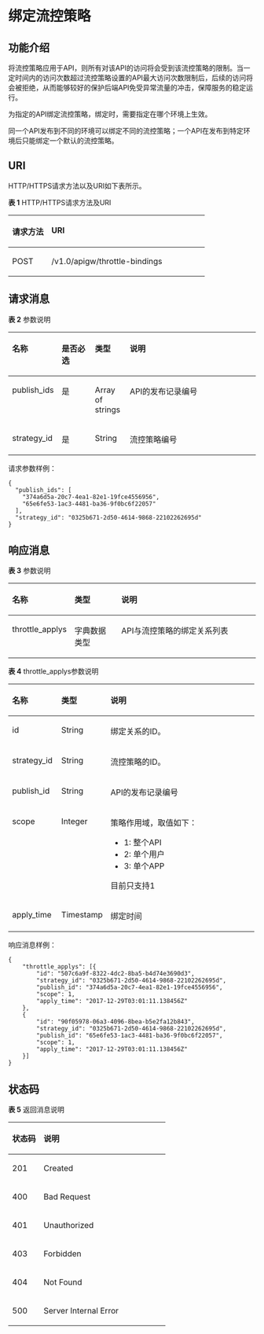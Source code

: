 # 绑定流控策略<a name="ZH-CN_TOPIC_0000001081837289"></a>

## 功能介绍<a name="zh-cn_topic_0118922264_section55163998"></a>

将流控策略应用于API，则所有对该API的访问将会受到该流控策略的限制。当一定时间内的访问次数超过流控策略设置的API最大访问次数限制后，后续的访问将会被拒绝，从而能够较好的保护后端API免受异常流量的冲击，保障服务的稳定运行。

为指定的API绑定流控策略，绑定时，需要指定在哪个环境上生效。

同一个API发布到不同的环境可以绑定不同的流控策略；一个API在发布到特定环境后只能绑定一个默认的流控策略。

## URI<a name="zh-cn_topic_0118922264_section26713936"></a>

HTTP/HTTPS请求方法以及URI如下表所示。

**表 1**  HTTP/HTTPS请求方法及URI

<a name="zh-cn_topic_0118922264_table52780230"></a>
<table><thead align="left"><tr id="zh-cn_topic_0118922264_row19624408"><th class="cellrowborder" valign="top" width="20%" id="mcps1.2.3.1.1"><p id="zh-cn_topic_0118922264_p46073215"><a name="zh-cn_topic_0118922264_p46073215"></a><a name="zh-cn_topic_0118922264_p46073215"></a>请求方法</p>
</th>
<th class="cellrowborder" valign="top" width="80%" id="mcps1.2.3.1.2"><p id="zh-cn_topic_0118922264_p40942926"><a name="zh-cn_topic_0118922264_p40942926"></a><a name="zh-cn_topic_0118922264_p40942926"></a>URI</p>
</th>
</tr>
</thead>
<tbody><tr id="zh-cn_topic_0118922264_row28042734"><td class="cellrowborder" valign="top" width="20%" headers="mcps1.2.3.1.1 "><p id="zh-cn_topic_0118922264_p56868999"><a name="zh-cn_topic_0118922264_p56868999"></a><a name="zh-cn_topic_0118922264_p56868999"></a>POST</p>
</td>
<td class="cellrowborder" valign="top" width="80%" headers="mcps1.2.3.1.2 "><p id="zh-cn_topic_0118922264_p42986176"><a name="zh-cn_topic_0118922264_p42986176"></a><a name="zh-cn_topic_0118922264_p42986176"></a>/v1.0/apigw/throttle-bindings</p>
</td>
</tr>
</tbody>
</table>

## 请求消息<a name="zh-cn_topic_0118922264_section39098839"></a>

**表 2**  参数说明

<a name="zh-cn_topic_0118922264_table59328193"></a>
<table><thead align="left"><tr id="zh-cn_topic_0118922264_row65892668"><th class="cellrowborder" valign="top" width="15.15%" id="mcps1.2.5.1.1"><p id="zh-cn_topic_0118922264_p35705855"><a name="zh-cn_topic_0118922264_p35705855"></a><a name="zh-cn_topic_0118922264_p35705855"></a>名称</p>
</th>
<th class="cellrowborder" valign="top" width="14.14%" id="mcps1.2.5.1.2"><p id="zh-cn_topic_0118922264_p6493180"><a name="zh-cn_topic_0118922264_p6493180"></a><a name="zh-cn_topic_0118922264_p6493180"></a>是否必选</p>
</th>
<th class="cellrowborder" valign="top" width="14.14%" id="mcps1.2.5.1.3"><p id="zh-cn_topic_0118922264_p56185561"><a name="zh-cn_topic_0118922264_p56185561"></a><a name="zh-cn_topic_0118922264_p56185561"></a>类型</p>
</th>
<th class="cellrowborder" valign="top" width="56.57%" id="mcps1.2.5.1.4"><p id="zh-cn_topic_0118922264_p54736574"><a name="zh-cn_topic_0118922264_p54736574"></a><a name="zh-cn_topic_0118922264_p54736574"></a>说明</p>
</th>
</tr>
</thead>
<tbody><tr id="zh-cn_topic_0118922264_row4477524"><td class="cellrowborder" valign="top" width="15.15%" headers="mcps1.2.5.1.1 "><p id="zh-cn_topic_0118922264_p27135170"><a name="zh-cn_topic_0118922264_p27135170"></a><a name="zh-cn_topic_0118922264_p27135170"></a>publish_ids</p>
</td>
<td class="cellrowborder" valign="top" width="14.14%" headers="mcps1.2.5.1.2 "><p id="zh-cn_topic_0118922264_p50465201"><a name="zh-cn_topic_0118922264_p50465201"></a><a name="zh-cn_topic_0118922264_p50465201"></a>是</p>
</td>
<td class="cellrowborder" valign="top" width="14.14%" headers="mcps1.2.5.1.3 "><p id="zh-cn_topic_0118922264_p61149513"><a name="zh-cn_topic_0118922264_p61149513"></a><a name="zh-cn_topic_0118922264_p61149513"></a>Array of strings</p>
</td>
<td class="cellrowborder" valign="top" width="56.57%" headers="mcps1.2.5.1.4 "><p id="zh-cn_topic_0118922264_p54163505"><a name="zh-cn_topic_0118922264_p54163505"></a><a name="zh-cn_topic_0118922264_p54163505"></a>API的发布记录编号</p>
</td>
</tr>
<tr id="zh-cn_topic_0118922264_row25183262"><td class="cellrowborder" valign="top" width="15.15%" headers="mcps1.2.5.1.1 "><p id="zh-cn_topic_0118922264_p26578342"><a name="zh-cn_topic_0118922264_p26578342"></a><a name="zh-cn_topic_0118922264_p26578342"></a>strategy_id</p>
</td>
<td class="cellrowborder" valign="top" width="14.14%" headers="mcps1.2.5.1.2 "><p id="zh-cn_topic_0118922264_p5362107"><a name="zh-cn_topic_0118922264_p5362107"></a><a name="zh-cn_topic_0118922264_p5362107"></a>是</p>
</td>
<td class="cellrowborder" valign="top" width="14.14%" headers="mcps1.2.5.1.3 "><p id="zh-cn_topic_0118922264_p31677508"><a name="zh-cn_topic_0118922264_p31677508"></a><a name="zh-cn_topic_0118922264_p31677508"></a>String</p>
</td>
<td class="cellrowborder" valign="top" width="56.57%" headers="mcps1.2.5.1.4 "><p id="zh-cn_topic_0118922264_p15741354"><a name="zh-cn_topic_0118922264_p15741354"></a><a name="zh-cn_topic_0118922264_p15741354"></a>流控策略编号</p>
</td>
</tr>
</tbody>
</table>

请求参数样例：

```
{
  "publish_ids": [
    "374a6d5a-20c7-4ea1-82e1-19fce4556956",
    "65e6fe53-1ac3-4481-ba36-9f0bc6f22057"
  ],
  "strategy_id": "0325b671-2d50-4614-9868-22102262695d"
}
```

## 响应消息<a name="zh-cn_topic_0118922264_section12889389"></a>

**表 3**  参数说明

<a name="zh-cn_topic_0118922264_table26449895"></a>
<table><thead align="left"><tr id="zh-cn_topic_0118922264_row31982042"><th class="cellrowborder" valign="top" width="20%" id="mcps1.2.4.1.1"><p id="zh-cn_topic_0118922264_p40408637"><a name="zh-cn_topic_0118922264_p40408637"></a><a name="zh-cn_topic_0118922264_p40408637"></a>名称</p>
</th>
<th class="cellrowborder" valign="top" width="20%" id="mcps1.2.4.1.2"><p id="zh-cn_topic_0118922264_p51874144"><a name="zh-cn_topic_0118922264_p51874144"></a><a name="zh-cn_topic_0118922264_p51874144"></a>类型</p>
</th>
<th class="cellrowborder" valign="top" width="60%" id="mcps1.2.4.1.3"><p id="zh-cn_topic_0118922264_p41056107"><a name="zh-cn_topic_0118922264_p41056107"></a><a name="zh-cn_topic_0118922264_p41056107"></a>说明</p>
</th>
</tr>
</thead>
<tbody><tr id="zh-cn_topic_0118922264_row37210375"><td class="cellrowborder" valign="top" width="20%" headers="mcps1.2.4.1.1 "><p id="zh-cn_topic_0118922264_p61250395"><a name="zh-cn_topic_0118922264_p61250395"></a><a name="zh-cn_topic_0118922264_p61250395"></a>throttle_applys</p>
</td>
<td class="cellrowborder" valign="top" width="20%" headers="mcps1.2.4.1.2 "><p id="zh-cn_topic_0118922264_p62334992"><a name="zh-cn_topic_0118922264_p62334992"></a><a name="zh-cn_topic_0118922264_p62334992"></a>字典数据类型</p>
</td>
<td class="cellrowborder" valign="top" width="60%" headers="mcps1.2.4.1.3 "><p id="zh-cn_topic_0118922264_p15969614"><a name="zh-cn_topic_0118922264_p15969614"></a><a name="zh-cn_topic_0118922264_p15969614"></a>API与流控策略的绑定关系列表</p>
</td>
</tr>
</tbody>
</table>

**表 4**  throttle\_applys参数说明

<a name="zh-cn_topic_0118922264_table9508799"></a>
<table><thead align="left"><tr id="zh-cn_topic_0118922264_row12431416"><th class="cellrowborder" valign="top" width="20%" id="mcps1.2.4.1.1"><p id="zh-cn_topic_0118922264_p311800"><a name="zh-cn_topic_0118922264_p311800"></a><a name="zh-cn_topic_0118922264_p311800"></a>名称</p>
</th>
<th class="cellrowborder" valign="top" width="20%" id="mcps1.2.4.1.2"><p id="zh-cn_topic_0118922264_p25255857"><a name="zh-cn_topic_0118922264_p25255857"></a><a name="zh-cn_topic_0118922264_p25255857"></a>类型</p>
</th>
<th class="cellrowborder" valign="top" width="60%" id="mcps1.2.4.1.3"><p id="zh-cn_topic_0118922264_p32458506"><a name="zh-cn_topic_0118922264_p32458506"></a><a name="zh-cn_topic_0118922264_p32458506"></a>说明</p>
</th>
</tr>
</thead>
<tbody><tr id="zh-cn_topic_0118922264_row11893291"><td class="cellrowborder" valign="top" width="20%" headers="mcps1.2.4.1.1 "><p id="zh-cn_topic_0118922264_p23832509"><a name="zh-cn_topic_0118922264_p23832509"></a><a name="zh-cn_topic_0118922264_p23832509"></a>id</p>
</td>
<td class="cellrowborder" valign="top" width="20%" headers="mcps1.2.4.1.2 "><p id="zh-cn_topic_0118922264_p51385063"><a name="zh-cn_topic_0118922264_p51385063"></a><a name="zh-cn_topic_0118922264_p51385063"></a>String</p>
</td>
<td class="cellrowborder" valign="top" width="60%" headers="mcps1.2.4.1.3 "><p id="zh-cn_topic_0118922264_p1440594"><a name="zh-cn_topic_0118922264_p1440594"></a><a name="zh-cn_topic_0118922264_p1440594"></a>绑定关系的ID。</p>
</td>
</tr>
<tr id="zh-cn_topic_0118922264_row12965351"><td class="cellrowborder" valign="top" width="20%" headers="mcps1.2.4.1.1 "><p id="zh-cn_topic_0118922264_p43560534"><a name="zh-cn_topic_0118922264_p43560534"></a><a name="zh-cn_topic_0118922264_p43560534"></a>strategy_id</p>
</td>
<td class="cellrowborder" valign="top" width="20%" headers="mcps1.2.4.1.2 "><p id="zh-cn_topic_0118922264_p38742361"><a name="zh-cn_topic_0118922264_p38742361"></a><a name="zh-cn_topic_0118922264_p38742361"></a>String</p>
</td>
<td class="cellrowborder" valign="top" width="60%" headers="mcps1.2.4.1.3 "><p id="zh-cn_topic_0118922264_p51123545"><a name="zh-cn_topic_0118922264_p51123545"></a><a name="zh-cn_topic_0118922264_p51123545"></a>流控策略的ID。</p>
</td>
</tr>
<tr id="zh-cn_topic_0118922264_row57458723"><td class="cellrowborder" valign="top" width="20%" headers="mcps1.2.4.1.1 "><p id="zh-cn_topic_0118922264_p23644968"><a name="zh-cn_topic_0118922264_p23644968"></a><a name="zh-cn_topic_0118922264_p23644968"></a>publish_id</p>
</td>
<td class="cellrowborder" valign="top" width="20%" headers="mcps1.2.4.1.2 "><p id="zh-cn_topic_0118922264_p36194270"><a name="zh-cn_topic_0118922264_p36194270"></a><a name="zh-cn_topic_0118922264_p36194270"></a>String</p>
</td>
<td class="cellrowborder" valign="top" width="60%" headers="mcps1.2.4.1.3 "><p id="zh-cn_topic_0118922264_p46054764"><a name="zh-cn_topic_0118922264_p46054764"></a><a name="zh-cn_topic_0118922264_p46054764"></a>API的发布记录编号</p>
</td>
</tr>
<tr id="zh-cn_topic_0118922264_row11839700"><td class="cellrowborder" valign="top" width="20%" headers="mcps1.2.4.1.1 "><p id="zh-cn_topic_0118922264_p19491675"><a name="zh-cn_topic_0118922264_p19491675"></a><a name="zh-cn_topic_0118922264_p19491675"></a>scope</p>
</td>
<td class="cellrowborder" valign="top" width="20%" headers="mcps1.2.4.1.2 "><p id="zh-cn_topic_0118922264_p35321805"><a name="zh-cn_topic_0118922264_p35321805"></a><a name="zh-cn_topic_0118922264_p35321805"></a>Integer</p>
</td>
<td class="cellrowborder" valign="top" width="60%" headers="mcps1.2.4.1.3 "><p id="zh-cn_topic_0118922264_p42493972"><a name="zh-cn_topic_0118922264_p42493972"></a><a name="zh-cn_topic_0118922264_p42493972"></a>策略作用域，取值如下：</p>
<a name="zh-cn_topic_0118922264_ul46901435"></a><a name="zh-cn_topic_0118922264_ul46901435"></a><ul id="zh-cn_topic_0118922264_ul46901435"><li>1: 整个API</li><li>2: 单个用户</li><li>3: 单个APP</li></ul>
<p id="zh-cn_topic_0118922264_p26177605"><a name="zh-cn_topic_0118922264_p26177605"></a><a name="zh-cn_topic_0118922264_p26177605"></a>目前只支持1</p>
</td>
</tr>
<tr id="zh-cn_topic_0118922264_row34271861"><td class="cellrowborder" valign="top" width="20%" headers="mcps1.2.4.1.1 "><p id="zh-cn_topic_0118922264_p24557342"><a name="zh-cn_topic_0118922264_p24557342"></a><a name="zh-cn_topic_0118922264_p24557342"></a>apply_time</p>
</td>
<td class="cellrowborder" valign="top" width="20%" headers="mcps1.2.4.1.2 "><p id="zh-cn_topic_0118922264_p42987684"><a name="zh-cn_topic_0118922264_p42987684"></a><a name="zh-cn_topic_0118922264_p42987684"></a>Timestamp</p>
</td>
<td class="cellrowborder" valign="top" width="60%" headers="mcps1.2.4.1.3 "><p id="zh-cn_topic_0118922264_p59450350"><a name="zh-cn_topic_0118922264_p59450350"></a><a name="zh-cn_topic_0118922264_p59450350"></a>绑定时间</p>
</td>
</tr>
</tbody>
</table>

响应消息样例：

```
{
	"throttle_applys": [{
		"id": "507c6a9f-8322-4dc2-8ba5-b4d74e3690d3",
		"strategy_id": "0325b671-2d50-4614-9868-22102262695d",
		"publish_id": "374a6d5a-20c7-4ea1-82e1-19fce4556956",
		"scope": 1,
		"apply_time": "2017-12-29T03:01:11.138456Z"
	},
	{
		"id": "90f05978-06a3-4096-8bea-b5e2fa12b843",
		"strategy_id": "0325b671-2d50-4614-9868-22102262695d",
		"publish_id": "65e6fe53-1ac3-4481-ba36-9f0bc6f22057",
		"scope": 1,
		"apply_time": "2017-12-29T03:01:11.138456Z"
	}]
}
```

## 状态码<a name="zh-cn_topic_0118922264_section16345235"></a>

**表 5**  返回消息说明

<a name="zh-cn_topic_0118922264_table42630114"></a>
<table><thead align="left"><tr id="zh-cn_topic_0118922264_row12146276"><th class="cellrowborder" valign="top" width="20%" id="mcps1.2.3.1.1"><p id="zh-cn_topic_0118922264_p44324291"><a name="zh-cn_topic_0118922264_p44324291"></a><a name="zh-cn_topic_0118922264_p44324291"></a>状态码</p>
</th>
<th class="cellrowborder" valign="top" width="80%" id="mcps1.2.3.1.2"><p id="zh-cn_topic_0118922264_p33497843"><a name="zh-cn_topic_0118922264_p33497843"></a><a name="zh-cn_topic_0118922264_p33497843"></a>说明</p>
</th>
</tr>
</thead>
<tbody><tr id="zh-cn_topic_0118922264_row28970780"><td class="cellrowborder" valign="top" width="20%" headers="mcps1.2.3.1.1 "><p id="zh-cn_topic_0118922264_p64931813"><a name="zh-cn_topic_0118922264_p64931813"></a><a name="zh-cn_topic_0118922264_p64931813"></a>201</p>
</td>
<td class="cellrowborder" valign="top" width="80%" headers="mcps1.2.3.1.2 "><p id="zh-cn_topic_0118922264_p24985462"><a name="zh-cn_topic_0118922264_p24985462"></a><a name="zh-cn_topic_0118922264_p24985462"></a>Created</p>
</td>
</tr>
<tr id="zh-cn_topic_0118922264_row23542569"><td class="cellrowborder" valign="top" width="20%" headers="mcps1.2.3.1.1 "><p id="zh-cn_topic_0118922264_p27899962"><a name="zh-cn_topic_0118922264_p27899962"></a><a name="zh-cn_topic_0118922264_p27899962"></a>400</p>
</td>
<td class="cellrowborder" valign="top" width="80%" headers="mcps1.2.3.1.2 "><p id="zh-cn_topic_0118922264_p45304488"><a name="zh-cn_topic_0118922264_p45304488"></a><a name="zh-cn_topic_0118922264_p45304488"></a>Bad Request</p>
</td>
</tr>
<tr id="zh-cn_topic_0118922264_row5087213"><td class="cellrowborder" valign="top" width="20%" headers="mcps1.2.3.1.1 "><p id="zh-cn_topic_0118922264_p9411121"><a name="zh-cn_topic_0118922264_p9411121"></a><a name="zh-cn_topic_0118922264_p9411121"></a>401</p>
</td>
<td class="cellrowborder" valign="top" width="80%" headers="mcps1.2.3.1.2 "><p id="zh-cn_topic_0118922264_p24103300"><a name="zh-cn_topic_0118922264_p24103300"></a><a name="zh-cn_topic_0118922264_p24103300"></a>Unauthorized</p>
</td>
</tr>
<tr id="zh-cn_topic_0118922264_row15603116"><td class="cellrowborder" valign="top" width="20%" headers="mcps1.2.3.1.1 "><p id="zh-cn_topic_0118922264_p55892892"><a name="zh-cn_topic_0118922264_p55892892"></a><a name="zh-cn_topic_0118922264_p55892892"></a>403</p>
</td>
<td class="cellrowborder" valign="top" width="80%" headers="mcps1.2.3.1.2 "><p id="zh-cn_topic_0118922264_p31030384"><a name="zh-cn_topic_0118922264_p31030384"></a><a name="zh-cn_topic_0118922264_p31030384"></a>Forbidden</p>
</td>
</tr>
<tr id="zh-cn_topic_0118922264_row10838003"><td class="cellrowborder" valign="top" width="20%" headers="mcps1.2.3.1.1 "><p id="zh-cn_topic_0118922264_p5463065"><a name="zh-cn_topic_0118922264_p5463065"></a><a name="zh-cn_topic_0118922264_p5463065"></a>404</p>
</td>
<td class="cellrowborder" valign="top" width="80%" headers="mcps1.2.3.1.2 "><p id="zh-cn_topic_0118922264_p39855127"><a name="zh-cn_topic_0118922264_p39855127"></a><a name="zh-cn_topic_0118922264_p39855127"></a>Not Found</p>
</td>
</tr>
<tr id="zh-cn_topic_0118922264_row23151831"><td class="cellrowborder" valign="top" width="20%" headers="mcps1.2.3.1.1 "><p id="zh-cn_topic_0118922264_p63359054"><a name="zh-cn_topic_0118922264_p63359054"></a><a name="zh-cn_topic_0118922264_p63359054"></a>500</p>
</td>
<td class="cellrowborder" valign="top" width="80%" headers="mcps1.2.3.1.2 "><p id="zh-cn_topic_0118922264_p6744143"><a name="zh-cn_topic_0118922264_p6744143"></a><a name="zh-cn_topic_0118922264_p6744143"></a>Server Internal Error</p>
</td>
</tr>
</tbody>
</table>

